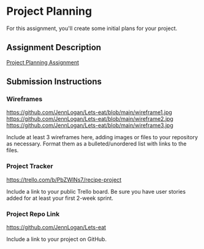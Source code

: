 # Project Planning
For this assignment, you'll create some initial plans for your project.

## Assignment Description
[Project Planning Assignment](https://education.launchcode.org/liftoff/modules/assignments/project-planning)

## Submission Instructions

### Wireframes
https://github.com/JennLogan/Lets-eat/blob/main/wireframe1.jpg
https://github.com/JennLogan/Lets-eat/blob/main/wireframe2.jpg
https://github.com/JennLogan/Lets-eat/blob/main/wireframe3.jpg


Include at least 3 wireframes here, adding images or files to your repository as necessary. Format them as a bulleted/unordered list with links to the files.

### Project Tracker

https://trello.com/b/PbZWlNs7/recipe-project

Include a link to your public Trello board. Be sure you have user stories added for at least your first 2-week sprint.

### Project Repo Link

https://github.com/JennLogan/Lets-eat

Include a link to your project on GitHub.
